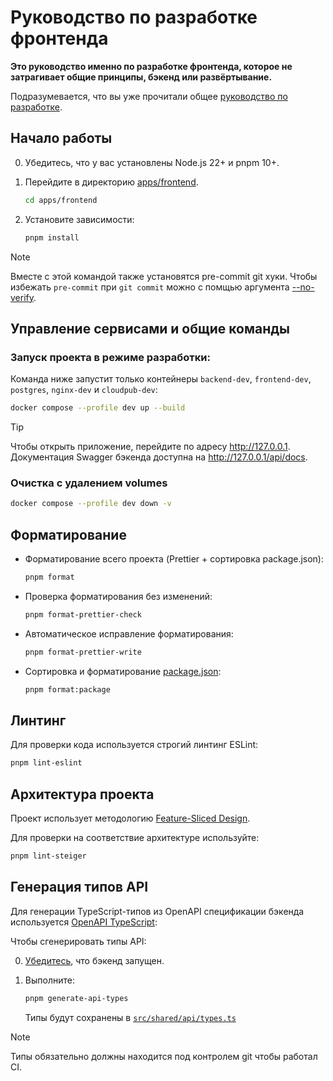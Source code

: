# Руководство по разработке фронтенда

**Это руководство именно по разработке фронтенда, которое не затрагивает общие принципы, бэкенд или развёртывание.**

Подразумевается, что вы уже прочитали общее [руководство по разработке](../../../docs/CONTRIBUTING.md).

## Начало работы

0. Убедитесь, что у вас установлены Node.js 22+ и pnpm 10+.

1. Перейдите в директорию [apps/frontend](../).

   ```sh
   cd apps/frontend
   ```

2. Установите зависимости:

   ```sh
   pnpm install
   ```

> [!NOTE]
> Вместе с этой командой также установятся pre-commit git хуки. Чтобы избежать `pre-commit` при `git commit` можно с помщью аргумента [--no-verify](https://git-scm.com/docs/githooks#_pre_commit).

## Управление сервисами и общие команды

### Запуск проекта в режиме разработки:

Команда ниже запустит только контейнеры `backend-dev`, `frontend-dev`, `postgres`, `nginx-dev` и `cloudpub-dev`:

```sh
docker compose --profile dev up --build
```

> [!TIP]
> Чтобы открыть приложение, перейдите по адресу http://127.0.0.1. Документация Swagger бэкенда доступна на http://127.0.0.1/api/docs.

### Очистка с удалением volumes

```sh
docker compose --profile dev down -v
```

## Форматирование

- Форматирование всего проекта (Prettier + сортировка package.json):

  ```sh
  pnpm format
  ```

- Проверка форматирования без изменений:

  ```sh
  pnpm format-prettier-check
  ```

- Автоматическое исправление форматирования:

  ```sh
  pnpm format-prettier-write
  ```

- Сортировка и форматирование [package.json](../package.json):

  ```sh
  pnpm format:package
  ```

## Линтинг

Для проверки кода используется строгий линтинг ESLint:

```sh
pnpm lint-eslint
```

## Архитектура проекта

Проект использует методологию [Feature-Sliced Design](./ARCHITECTURE.md).

Для проверки на соответствие архитектуре используйте:

```sh
pnpm lint-steiger
```

## Генерация типов API

Для генерации TypeScript-типов из OpenAPI спецификации бэкенда используется [OpenAPI TypeScript](https://openapi-ts.dev):

Чтобы сгенерировать типы API:

0. [Убедитесь](#запуск-проекта-в-режиме-разработки), что бэкенд запущен.

1. Выполните:

   ```sh
   pnpm generate-api-types
   ```

   Типы будут сохранены в [`src/shared/api/types.ts`](../src/shared/api/types.ts)

> [!NOTE]
> Типы обязательно должны находится под контролем git чтобы работал CI.
